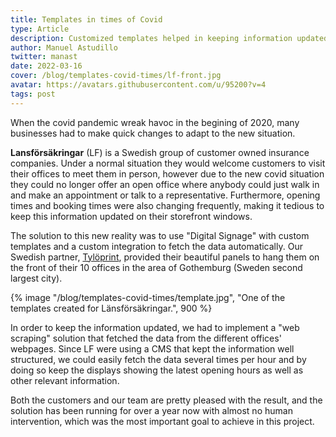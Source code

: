 ```yaml
---
title: Templates in times of Covid
type: Article
description: Customized templates helped in keeping information updated automatically during COVID-19.
author: Manuel Astudillo
twitter: manast
date: 2022-03-16
cover: /blog/templates-covid-times/lf-front.jpg
avatar: https://avatars.githubusercontent.com/u/95200?v=4
tags: post
---
```


When the covid pandemic wreak havoc in the begining of 2020, many businesses had to make quick changes to adapt to the
new situation.

**Lansförsäkringar** (LF) is a Swedish group of customer owned insurance companies. Under a normal situation they would welcome customers to visit their offices to meet them in person, however due to the new covid situation they could no longer offer an open office where anybody could just walk in and make an appointment or talk to a representative. Furthermore, opening times and booking times were also changing frequently, making it tedious to keep this information updated on their storefront windows.

The solution to this new reality was to use "Digital Signage" with custom templates and a custom integration to fetch the data automatically. Our
Swedish partner, [Tylöprint](https://tyloprint.se), provided their beautiful panels to hang them on the front of their 10 offices in the area of
Gothemburg (Sweden second largest city).

{% image "/blog/templates-covid-times/template.jpg", "One of the templates created for Länsförsäkringar.", 900 %}

In order to keep the information updated, we had to implement a "web scraping" solution that fetched the data from the different offices' webpages.
Since LF were using a CMS that kept the information well structured, we could easily fetch the data several times per hour and by doing so keep the displays
showing the latest opening hours as well as other relevant information.

Both the customers and our team are pretty pleased with the result, and the solution has been running for over a year now with almost no human
intervention, which was the most important goal to achieve in this project.
